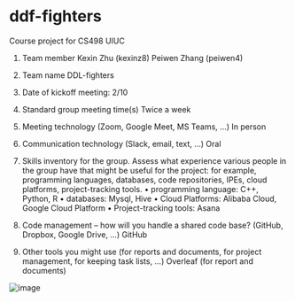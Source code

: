 # ddf-fighters
Course project for CS498 UIUC

1.	Team member
Kexin Zhu (kexinz8)
Peiwen Zhang (peiwen4)

2.	Team name
DDL-fighters

3.	Date of kickoff meeting: 
2/10

4.	Standard group meeting time(s) 
Twice a week

5.	Meeting technology (Zoom, Google Meet, MS Teams, …)
In person

6.	Communication technology (Slack, email, text, …) 
Oral

7.	Skills inventory for the group. Assess what experience various people in the group have that might be useful for the project: for example, programming languages, databases, code repositories, IPEs, cloud platforms, project-tracking tools.
•	programming language: C++, Python, R
•	databases: Mysql, Hive
•	Cloud Platforms: Alibaba Cloud, Google Cloud Platform
•	Project-tracking tools: Asana

8.	Code management – how will you handle a shared code base? (GitHub, Dropbox, Google Drive, …) 
GitHub

9.	Other tools you might use (for reports and documents, for project management, for keeping task lists, …) 
Overleaf (for report and documents)
 

![image](https://user-images.githubusercontent.com/91443883/153538431-651aaa7b-3f85-43a9-9b94-5da24f35ae53.png)
